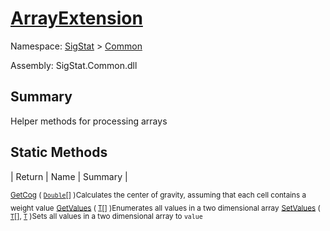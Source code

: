# [ArrayExtension](./ArrayExtension.md)

Namespace: [SigStat]() > [Common](./README.md)

Assembly: SigStat.Common.dll

## Summary
Helper methods for processing arrays

## Static Methods

| Return | Name | Summary | 

<sub>[GetCog](./Methods/ArrayExtension-100663390.md) ( [`Double`](https://docs.microsoft.com/en-us/dotnet/api/System.Double)[] )</sub><sub>Calculates the center of gravity, assuming that each cell contains  a weight value</sub>
<sub>[GetValues](./Methods/ArrayExtension-100663385.md) ( [`T`](./ArrayExtension.md)[] )</sub><sub>Enumerates all values in a two dimensional array</sub>
<sub>[SetValues](./Methods/ArrayExtension-100663386.md) ( [`T`](./ArrayExtension.md)[], [`T`](./ArrayExtension.md) )</sub><sub>Sets all values in a two dimensional array to `value`</sub>


